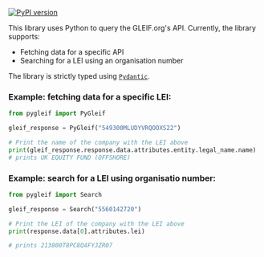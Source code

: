 [![PyPI version](https://badge.fury.io/py/pygleif.svg)](https://badge.fury.io/py/pygleif)

This library uses Python to query the GLEIF.org's API. Currently, the library supports:
- Fetching data for a specific API
- Searching for a LEI using an organisation number

The library is strictly typed using [`Pydantic`](https://github.com/pydantic/pydantic).

### Example: fetching data for a specific LEI:

```python
from pygleif import PyGleif

gleif_response = PyGleif("549300MLUDYVRQOOXS22")

# Print the name of the company with the LEI above
print(gleif_response.response.data.attributes.entity.legal_name.name)
# prints UK EQUITY FUND (OFFSHORE)
```

### Example: search for a LEI using organisatio number:

```python
from pygleif import Search

gleif_response = Search("5560142720")

# Print the LEI of the company with the LEI above
print(response.data[0].attributes.lei)

# prints 213800T8PC8Q4FYJZR07
```
